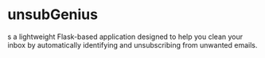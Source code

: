# unsubGenius
s a lightweight Flask-based application designed to help you clean your inbox by automatically identifying and unsubscribing from unwanted emails.
